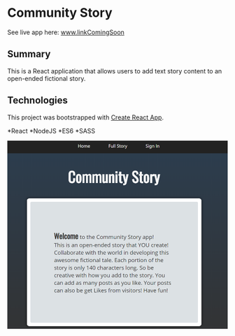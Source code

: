 # Community Story
See live app here: www.linkComingSoon 

## Summary
This is a React application that allows users to
add text story content to an open-ended fictional story.



## Technologies

This project was bootstrapped with [Create React App](https://github.com/facebook/create-react-app).

*React
*NodeJS
*ES6
*SASS

![Community story screenshot](public\images\homeScreen.PNG)


